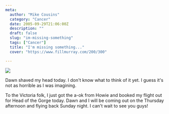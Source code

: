 ```yaml
---
meta:
  author: "Mike Cousins"
  category: "Cancer"
  date: 2005-09-29T21:06:00Z
  description: ""
  draft: false
  slug: "im-missing-something"
  tags: ["Cancer"]
  title: "I'm missing something..."
  cover: "https://www.fillmurray.com/200/300"

---
```


![](https://photos1.blogger.com/blogger/1294/1387/1600/shaved.jpg)

Dawn shaved my head today. I don't know what to think of it yet. I guess it's
not as horrible as I was imagining.

To the Victoria folk, I just got the a-ok from Howie and booked my flight out
for Head of the Gorge today. Dawn and I will be coming out on the Thursday
afternoon and flying back Sunday night. I can't wait to see you guys!
